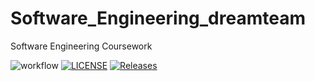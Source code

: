 # Software_Engineering_dreamteam
Software Engineering Coursework

![workflow](https://github.com/LisaW831/Software_Engineering_dreamteam/actions/workflows/main.yml/badge.svg)
[![LICENSE](https://img.shields.io/github/license/LisaW831/sem.svg?style=flat-square)](https://github.com/LisaW831/sem/blob/master/LICENSE)
[![Releases](https://img.shields.io/github/release/LisaW831/sem/all.svg?style=flat-square)](https://github.com/LisaW831/sem/releases)